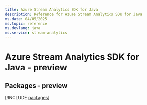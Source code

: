 ```yaml
---
title: Azure Stream Analytics SDK for Java
description: Reference for Azure Stream Analytics SDK for Java
ms.date: 04/05/2025
ms.topic: reference
ms.devlang: java
ms.service: stream-analytics
---
```

# Azure Stream Analytics SDK for Java - preview
## Packages - preview
[!INCLUDE [packages](stream-analytics-index.md)]